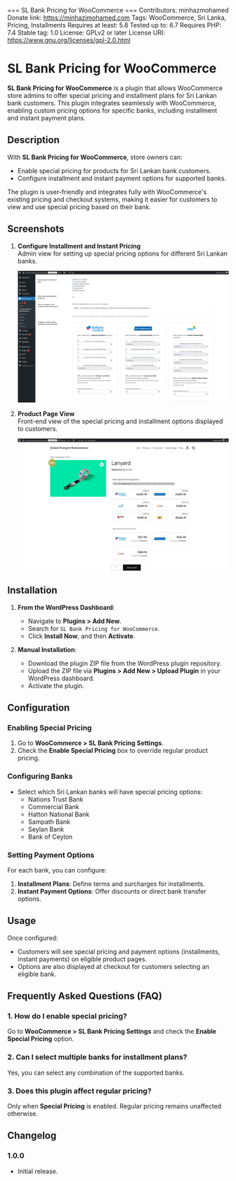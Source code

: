 === SL Bank Pricing for WooCommerce ===
Contributors: minhazmohamed
Donate link: https://minhazimohamed.com
Tags: WooCommerce, Sri Lanka, Pricing, Installments
Requires at least: 5.8
Tested up to: 6.7
Requires PHP: 7.4
Stable tag: 1.0
License: GPLv2 or later
License URI: https://www.gnu.org/licenses/gpl-2.0.html

# SL Bank Pricing for WooCommerce

**SL Bank Pricing for WooCommerce** is a plugin that allows WooCommerce store admins to offer special pricing and installment plans for Sri Lankan bank customers. This plugin integrates seamlessly with WooCommerce, enabling custom pricing options for specific banks, including installment and instant payment plans.

## Description

With **SL Bank Pricing for WooCommerce**, store owners can:

- Enable special pricing for products for Sri Lankan bank customers.
- Configure installment and instant payment options for supported banks.

The plugin is user-friendly and integrates fully with WooCommerce's existing pricing and checkout systems, making it easier for customers to view and use special pricing based on their bank.

## Screenshots

1. **Configure Installment and Instant Pricing**  
   Admin view for setting up special pricing options for different Sri Lankan banks.

   ![Screenshot of settings panel](assets/screenshot-1.png)

2. **Product Page View**  
   Front-end view of the special pricing and installment options displayed to customers.

   ![Screenshot of product page](assets/screenshot-2.png)

## Installation

1. **From the WordPress Dashboard**:

   - Navigate to **Plugins > Add New**.
   - Search for `SL Bank Pricing for WooCommerce`.
   - Click **Install Now**, and then **Activate**.

2. **Manual Installation**:
   - Download the plugin ZIP file from the WordPress plugin repository.
   - Upload the ZIP file via **Plugins > Add New > Upload Plugin** in your WordPress dashboard.
   - Activate the plugin.

## Configuration

### Enabling Special Pricing

1. Go to **WooCommerce > SL Bank Pricing Settings**.
2. Check the **Enable Special Pricing** box to override regular product pricing.

### Configuring Banks

- Select which Sri Lankan banks will have special pricing options:
  - Nations Trust Bank
  - Commercial Bank
  - Hatton National Bank
  - Sampath Bank
  - Seylan Bank
  - Bank of Ceylon

### Setting Payment Options

For each bank, you can configure:

1. **Installment Plans**: Define terms and surcharges for installments.
2. **Instant Payment Options**: Offer discounts or direct bank transfer options.

## Usage

Once configured:

- Customers will see special pricing and payment options (installments, instant payments) on eligible product pages.
- Options are also displayed at checkout for customers selecting an eligible bank.

## Frequently Asked Questions (FAQ)

### 1. How do I enable special pricing?

Go to **WooCommerce > SL Bank Pricing Settings** and check the **Enable Special Pricing** option.

### 2. Can I select multiple banks for installment plans?

Yes, you can select any combination of the supported banks.

### 3. Does this plugin affect regular pricing?

Only when **Special Pricing** is enabled. Regular pricing remains unaffected otherwise.

## Changelog

### 1.0.0

- Initial release.
